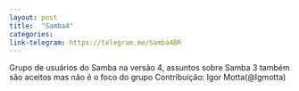 ```yaml
---
layout: post
title:  "Samba4"
categories: 
link-telegram: https://telegram.me/Samba4BR
---
```

Grupo de usuários do Samba na versão 4, assuntos sobre Samba 3 também são aceitos mas não é o foco do grupo
Contribuição: Igor Motta(@Igmotta)

